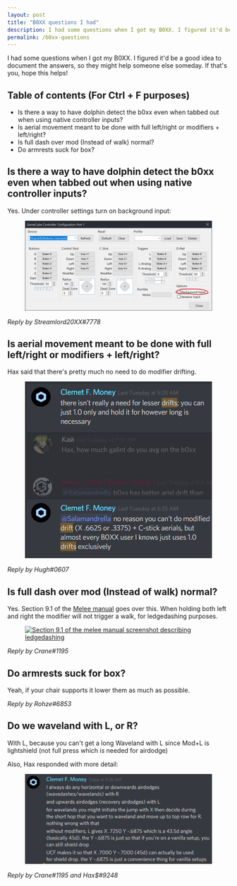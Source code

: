 ```yaml
---
layout: post
title: "B0XX questions I had"
description: I had some questions when I got my B0XX. I figured it'd be a good idea to document the answers, so they might help someone else someday.
permalink: /b0xx-questions
---
```


I had some questions when I got my B0XX. I figured it'd be a good idea to document the answers, so they might help someone else someday. If that's you, hope this helps!

## Table of contents (For Ctrl + F purposes)

- Is there a way to have dolphin detect the b0xx even when tabbed out when using native controller inputs?
- Is aerial movement meant to be done with full left/right or modifiers + left/right?
- Is full dash over mod (Instead of walk) normal?
- Do armrests suck for box?

## Is there a way to have dolphin detect the b0xx even when tabbed out when using native controller inputs?

Yes. Under controller settings turn on background input:

<figure>
  <a href="/assets/images/posts/2019-08-01-B0XX-questions/controller-background-input.png" target="_blank">
    <img src="/assets/images/posts/2019-08-01-B0XX-questions/controller-background-input.png" alt="Turning on background input over controller configuration settings" />
  </a>
</figure>

_Reply by Streamlord20XX#7778_

## Is aerial movement meant to be done with full left/right or modifiers + left/right?

Hax said that there's pretty much no need to do modifier drifting.

<figure>
  <a href="/assets/images/posts/2019-08-01-B0XX-questions/hax-drift-response.png" target="_blank">
    <img src="/assets/images/posts/2019-08-01-B0XX-questions/hax-drift-response.png" alt="Hax saying that there's no need for lesser drifts, full left/right will do" />
  </a>
</figure>

_Reply by Hugh#0607_

## Is full dash over mod (Instead of walk) normal?

Yes. Section 9.1 of the [Melee manual](https://drive.google.com/file/d/19N_qIS5ummLIFJF-00w72lxOuE3tHMqX/view) goes over this. When holding both left and right the modifier will not trigger a walk, for ledgedashing purposes.

<figure>
  <a href="/assets/images/posts/2019-08-01-B0XX-questions/manual-9.1.png" target="_blank">
    <img src="/assets/images/posts/2019-08-01-B0XX-questions/manual-9.1.png" alt="Section 9.1 of the melee manual screenshot describing ledgedashing" />
  </a>
</figure>

_Reply by Crane#1195_

## Do armrests suck for box?

Yeah, if your chair supports it lower them as much as possible.

_Reply by Rohze#6853_

## Do we waveland with L, or R?

With L, because you can't get a long Waveland with L since Mod+L is lightshield (not full press which is needed for airdodge)

Also, Hax responded with more detail:

<figure>
  <a href="/assets/images/posts/2019-08-01-B0XX-questions/hax-waveland.png" target="_blank">
    <img src="/assets/images/posts/2019-08-01-B0XX-questions/hax-waveland.png" alt="Hax expanding on why he lands with R" />
  </a>
</figure>

_Reply by Crane#1195 and Hax$#9248_
